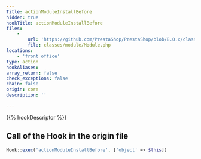 ```yaml
---
Title: actionModuleInstallBefore
hidden: true
hookTitle: actionModuleInstallBefore
files:
    -
        url: 'https://github.com/PrestaShop/PrestaShop/blob/8.0.x/classes/module/Module.php'
        file: classes/module/Module.php
locations:
    - 'front office'
type: action
hookAliases: 
array_return: false
check_exceptions: false
chain: false
origin: core
description: ''

---
```


{{% hookDescriptor %}}

## Call of the Hook in the origin file

```php
Hook::exec('actionModuleInstallBefore', ['object' => $this])
```
